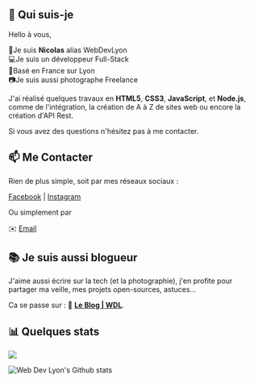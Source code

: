 ## 👋 Qui suis-je

Hello à vous, 

👦Je suis **Nicolas** alias WebDevLyon<br>
💻Je suis un développeur Full-Stack<br>
🌇Basé en France sur Lyon<br>
📷Je suis aussi photographe Freelance<br>

J'ai réalisé quelques travaux en **HTML5**, **CSS3**, **JavaScript**, et **Node.js**, comme de l'intégration, la création de A à Z de sites web ou encore la création d'API Rest.

Si vous avez des questions n'hésitez pas à me contacter.

## 📫 Me Contacter

Rien de plus simple, soit par mes réseaux sociaux :

[Facebook][FB] | [Instagram][Insta] 

Ou simplement par 

✉️ [Email](mailto:webdeveloppeurlyon@gmail.com)

## 📚 Je suis aussi blogueur

J'aime aussi écrire sur la tech (et la photographie), j'en profite pour partager ma veille, mes projets open-sources, astuces...

Ca se passe sur : 📝 **[Le Blog | WDL][Blog]**. 
 
## 📊 Quelques stats

![](https://visitor-badge.glitch.me/badge?page_id=github.com/WebDevLyon)

![Web Dev Lyon's Github stats](https://github-readme-stats.vercel.app/api?username=WebDevLyon&show_icons=true)

[FB]: https://www.facebook.com/WebDevLyon
[Insta]: https://www.instagram.com/nicolaslachise/
[Blog]: http://leblog.webdevlyon.fr/
